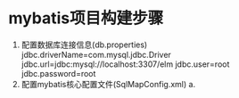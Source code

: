 # mybatis项目构建步骤
1. 配置数据库连接信息(db.properties)
    jdbc.driverName=com.mysql.jdbc.Driver
    jdbc.url=jdbc:mysql://localhost:3307/elm
    jdbc.user=root
    jdbc.password=root
2. 配置mybatis核心配置文件(SqlMapConfig.xml)
    a. 

